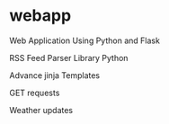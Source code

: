 # webapp
Web Application Using Python and Flask

RSS Feed Parser Library Python

Advance jinja Templates

GET requests

Weather updates


